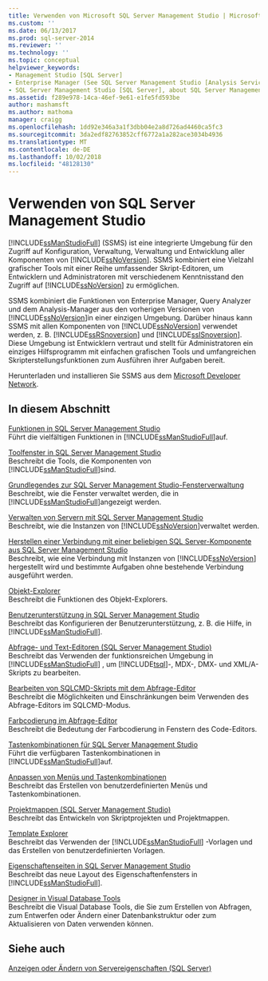```yaml
---
title: Verwenden von Microsoft SQL Server Management Studio | Microsoft-Dokumentation
ms.custom: ''
ms.date: 06/13/2017
ms.prod: sql-server-2014
ms.reviewer: ''
ms.technology: ''
ms.topic: conceptual
helpviewer_keywords:
- Management Studio [SQL Server]
- Enterprise Manager (See SQL Server Management Studio [Analysis Services])
- SQL Server Management Studio [SQL Server], about SQL Server Management Studio
ms.assetid: f289e978-14ca-46ef-9e61-e1fe5fd593be
author: mashamsft
ms.author: mathoma
manager: craigg
ms.openlocfilehash: 1dd92e346a3a1f3dbb04e2a8d726ad4460ca5fc3
ms.sourcegitcommit: 3da2edf82763852cff6772a1a282ace3034b4936
ms.translationtype: MT
ms.contentlocale: de-DE
ms.lasthandoff: 10/02/2018
ms.locfileid: "48128130"
---
```

# <a name="use-sql-server-management-studio"></a>Verwenden von SQL Server Management Studio
  [!INCLUDE[ssManStudioFull](../includes/ssmanstudiofull-md.md)] (SSMS) ist eine integrierte Umgebung für den Zugriff auf Konfiguration, Verwaltung, Verwaltung und Entwicklung aller Komponenten von [!INCLUDE[ssNoVersion](../includes/ssnoversion-md.md)]. SSMS kombiniert eine Vielzahl grafischer Tools mit einer Reihe umfassender Skript-Editoren, um Entwicklern und Administratoren mit verschiedenem Kenntnisstand den Zugriff auf [!INCLUDE[ssNoVersion](../includes/ssnoversion-md.md)] zu ermöglichen.  
  
 SSMS kombiniert die Funktionen von Enterprise Manager, Query Analyzer und dem Analysis-Manager aus den vorherigen Versionen von [!INCLUDE[ssNoVersion](../includes/ssnoversion-md.md)]in einer einzigen Umgebung. Darüber hinaus kann SSMS mit allen Komponenten von [!INCLUDE[ssNoVersion](../includes/ssnoversion-md.md)] verwendet werden, z. B. [!INCLUDE[ssRSnoversion](../includes/ssrsnoversion-md.md)] und [!INCLUDE[ssISnoversion](../includes/ssisnoversion-md.md)]. Diese Umgebung ist Entwicklern vertraut und stellt für Administratoren ein einziges Hilfsprogramm mit einfachen grafischen Tools und umfangreichen Skripterstellungsfunktionen zum Ausführen ihrer Aufgaben bereit.  
  
 Herunterladen und installieren Sie SSMS aus dem [Microsoft Developer Network](http://msdn.microsoft.com/library/dn434042.aspx).  
  
## <a name="in-this-section"></a>In diesem Abschnitt  
 [Funktionen in SQL Server Management Studio](features-in-sql-server-management-studio.md)  
 Führt die vielfältigen Funktionen in [!INCLUDE[ssManStudioFull](../includes/ssmanstudiofull-md.md)]auf.  
  
 [Toolfenster in SQL Server Management Studio](../ssms/tool-windows-in-sql-server-management-studio.md)  
 Beschreibt die Tools, die Komponenten von [!INCLUDE[ssManStudioFull](../includes/ssmanstudiofull-md.md)]sind.  
  
 [Grundlegendes zur SQL Server Management Studio-Fensterverwaltung](../ssms/understand-sql-server-management-studio-windows-management.md)  
 Beschreibt, wie die Fenster verwaltet werden, die in [!INCLUDE[ssManStudioFull](../includes/ssmanstudiofull-md.md)]angezeigt werden.  
  
 [Verwalten von Servern mit SQL Server Management Studio](../ssms/administer-servers-with-sql-server-management-studio.md)  
 Beschreibt, wie die Instanzen von [!INCLUDE[ssNoVersion](../includes/ssnoversion-md.md)]verwaltet werden.  
  
 [Herstellen einer Verbindung mit einer beliebigen SQL Server-Komponente aus SQL Server Management Studio](../ssms/f1-help/connect-to-any-sql-server-component-from-sql-server-management-studio.md)  
 Beschreibt, wie eine Verbindung mit Instanzen von [!INCLUDE[ssNoVersion](../includes/ssnoversion-md.md)] hergestellt wird und bestimmte Aufgaben ohne bestehende Verbindung ausgeführt werden.  
  
 [Objekt-Explorer](../ssms/object/object-explorer.md)  
 Beschreibt die Funktionen des Objekt-Explorers.  
  
 [Benutzerunterstützung in SQL Server Management Studio](../ssms/user-assistance-in-sql-server-management-studio.md)  
 Beschreibt das Konfigurieren der Benutzerunterstützung, z. B. die Hilfe, in [!INCLUDE[ssManStudioFull](../includes/ssmanstudiofull-md.md)].  
  
 [Abfrage- und Text-Editoren &#40;SQL Server Management Studio&#41;](../relational-databases/scripting/query-and-text-editors-sql-server-management-studio.md)  
 Beschreibt das Verwenden der funktionsreichen Umgebung in [!INCLUDE[ssManStudioFull](../includes/ssmanstudiofull-md.md)] , um [!INCLUDE[tsql](../includes/tsql-md.md)]-, MDX-, DMX- und XML/A-Skripts zu bearbeiten.  
  
 [Bearbeiten von SQLCMD-Skripts mit dem Abfrage-Editor](../relational-databases/scripting/edit-sqlcmd-scripts-with-query-editor.md)  
 Beschreibt die Möglichkeiten und Einschränkungen beim Verwenden des Abfrage-Editors im SQLCMD-Modus.  
  
 [Farbcodierung im Abfrage-Editor](../relational-databases/scripting/color-coding-in-query-editors.md)  
 Beschreibt die Bedeutung der Farbcodierung in Fenstern des Code-Editors.  
  
 [Tastenkombinationen für SQL Server Management Studio](../ssms/sql-server-management-studio-keyboard-shortcuts.md)  
 Führt die verfügbaren Tastenkombinationen in [!INCLUDE[ssManStudioFull](../includes/ssmanstudiofull-md.md)]auf.  
  
 [Anpassen von Menüs und Tastenkombinationen](../ssms/customize-menus-and-shortcut-keys.md)  
 Beschreibt das Erstellen von benutzerdefinierten Menüs und Tastenkombinationen.  
  
 [Projektmappen &#40;SQL Server Management Studio&#41;](../ssms/solution/solutions-sql-server-management-studio.md)  
 Beschreibt das Entwickeln von Skriptprojekten und Projektmappen.  
  
 [Template Explorer](../ssms/template/template-explorer.md)  
 Beschreibt das Verwenden der [!INCLUDE[ssManStudioFull](../includes/ssmanstudiofull-md.md)] -Vorlagen und das Erstellen von benutzerdefinierten Vorlagen.  
  
 [Eigenschaftenseiten in SQL Server Management Studio](../ssms/property-pages-in-sql-server-management-studio.md)  
 Beschreibt das neue Layout des Eigenschaftenfensters in [!INCLUDE[ssManStudioFull](../includes/ssmanstudiofull-md.md)].  
  
 [Designer in Visual Database Tools](../ssms/visual-db-tools/visual-database-tool-designers.md)  
 Beschreibt die Visual Database Tools, die Sie zum Erstellen von Abfragen, zum Entwerfen oder Ändern einer Datenbankstruktur oder zum Aktualisieren von Daten verwenden können.  
  
## <a name="see-also"></a>Siehe auch  
 [Anzeigen oder Ändern von Servereigenschaften &#40;SQL Server&#41;](configure-windows/view-or-change-server-properties-sql-server.md)  
  
  
